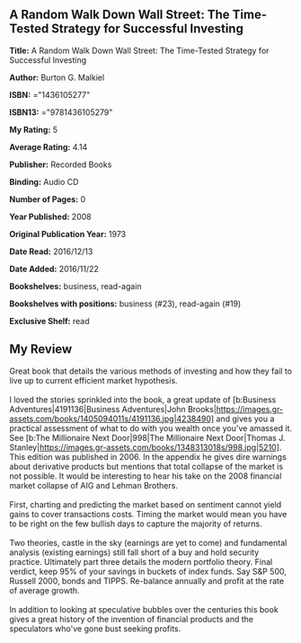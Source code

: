 ## A Random Walk Down Wall Street: The Time-Tested Strategy for Successful Investing

**Title:** A Random Walk Down Wall Street: The Time-Tested Strategy for Successful Investing

**Author:** Burton G. Malkiel

**ISBN:** ="1436105277"

**ISBN13:** ="9781436105279"

**My Rating:** 5

**Average Rating:** 4.14

**Publisher:** Recorded Books

**Binding:** Audio CD

**Number of Pages:** 0

**Year Published:** 2008

**Original Publication Year:** 1973

**Date Read:** 2016/12/13

**Date Added:** 2016/11/22

**Bookshelves:** business, read-again

**Bookshelves with positions:** business (#23), read-again (#19)

**Exclusive Shelf:** read


## My Review

Great book that details the various methods of investing and how they fail to live up to current efficient market hypothesis.<br/><br/>I loved the stories sprinkled into the book, a great update of [b:Business Adventures|4191136|Business Adventures|John Brooks|https://images.gr-assets.com/books/1405094011s/4191136.jpg|4238490] and gives you a practical assessment of what to do with you wealth once you've amassed it. See [b:The Millionaire Next Door|998|The Millionaire Next Door|Thomas J. Stanley|https://images.gr-assets.com/books/1348313018s/998.jpg|5210]. This edition was published in 2006. In the appendix he gives dire warnings about derivative products but mentions that total collapse of the market is not possible. It would be interesting to hear his take on the 2008 financial market collapse of AIG and Lehman Brothers.<br/><br/>First, charting and predicting the market based on sentiment cannot yield gains to cover transactions costs. Timing the market would mean you have to be right on the few bullish days to capture the majority of returns.<br/><br/>Two theories, castle in the sky (earnings are yet to come) and fundamental analysis (existing earnings) still fall short of a buy and hold security practice. Ultimately part three details the modern portfolio theory. Final verdict, keep 95% of your savings in buckets of index funds. Say S&P 500, Russell 2000, bonds and TIPPS. Re-balance annually and profit at the rate of average growth.<br/><br/>In addition to looking at speculative bubbles over the centuries this book gives a great history of the invention of financial products and the speculators who've gone bust seeking profits.
